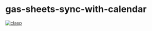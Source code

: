 # gas-sheets-sync-with-calendar

[![clasp](https://img.shields.io/badge/built%20with-clasp-4285f4.svg)](https://github.com/google/clasp)
